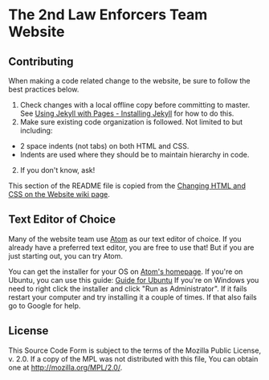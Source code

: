 # The 2nd Law Enforcers Team Website

## Contributing
When making a code related change to the website, be sure to follow the best practices below.

1. Check changes with a local offline copy before committing to master. See [Using Jekyll with Pages - Installing Jekyll](https://help.github.com/articles/using-jekyll-with-pages/#installing-jekyll) for how to do this.
2. Make sure existing code organization is followed. Not limited to but including:
  - 2 space indents (not tabs) on both HTML and CSS.
  - Indents are used where they should be to maintain hierarchy in code.
2. If you don't know, ask!

This section of the README file is copied from the [Changing HTML and CSS on the Website wiki page](https://github.com/team178/team178.github.io/wiki/Changing-HTML-and-CSS-on-the-Website).

## Text Editor of Choice

Many of the website team use [Atom](https://atom.io/) as our text editor of choice. If you already have a preferred text editor, you are free to use that! But if you are just starting out, you can try Atom.

You can get the installer for your OS on [Atom's homepage](https://atom.io/). If you're on Ubuntu, you can use this guide:
[Guide for Ubuntu](https://codeforgeek.com/2014/09/install-atom-editor-ubuntu-14-04/) If you're on Windows you need to right click the installer and click "Run as Administrator". If it fails restart your computer and try installing it a couple of times. If that also fails go to Google for help.

## License

This Source Code Form is subject to the terms of the Mozilla Public
License, v. 2.0. If a copy of the MPL was not distributed with this
file, You can obtain one at http://mozilla.org/MPL/2.0/.
